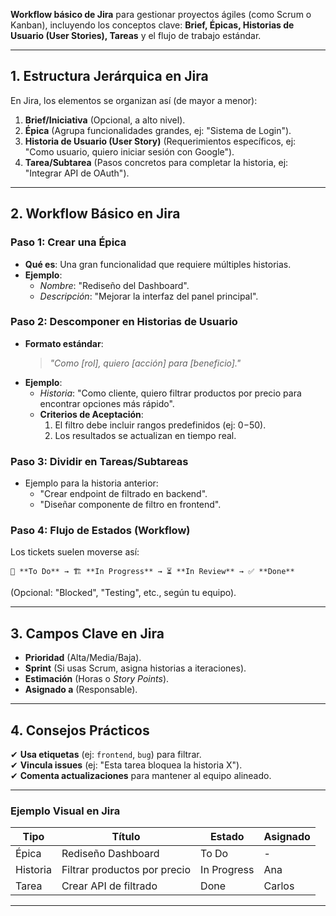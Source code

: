 **Workflow básico de Jira** para gestionar proyectos ágiles (como Scrum o Kanban), incluyendo los conceptos clave: **Brief, Épicas, Historias de Usuario (User Stories), Tareas** y el flujo de trabajo estándar.  

---

## **1. Estructura Jerárquica en Jira**  
En Jira, los elementos se organizan así (de mayor a menor):  
1. **Brief/Iniciativa** (Opcional, a alto nivel).  
2. **Épica** (Agrupa funcionalidades grandes, ej: "Sistema de Login").  
3. **Historia de Usuario (User Story)** (Requerimientos específicos, ej: "Como usuario, quiero iniciar sesión con Google").  
4. **Tarea/Subtarea** (Pasos concretos para completar la historia, ej: "Integrar API de OAuth").  

---

## **2. Workflow Básico en Jira**  
### **Paso 1: Crear una Épica**  
- **Qué es**: Una gran funcionalidad que requiere múltiples historias.  
- **Ejemplo**:  
  - *Nombre*: "Rediseño del Dashboard".  
  - *Descripción*: "Mejorar la interfaz del panel principal".  

### **Paso 2: Descomponer en Historias de Usuario**  
- **Formato estándar**:  
  > _"Como [rol], quiero [acción] para [beneficio]."_  
- **Ejemplo**:  
  - *Historia*: "Como cliente, quiero filtrar productos por precio para encontrar opciones más rápido".  
  - **Criterios de Aceptación**:  
    1. El filtro debe incluir rangos predefinidos (ej: $0-$50).  
    2. Los resultados se actualizan en tiempo real.  

### **Paso 3: Dividir en Tareas/Subtareas**  
- Ejemplo para la historia anterior:  
  - "Crear endpoint de filtrado en backend".  
  - "Diseñar componente de filtro en frontend".  

### **Paso 4: Flujo de Estados (Workflow)**  
Los tickets suelen moverse así:  
```  
📝 **To Do** → 🏗️ **In Progress** → ⏳ **In Review** → ✅ **Done**  
```  
(Opcional: "Blocked", "Testing", etc., según tu equipo).  

---

## **3. Campos Clave en Jira**  
- **Prioridad** (Alta/Media/Baja).  
- **Sprint** (Si usas Scrum, asigna historias a iteraciones).  
- **Estimación** (Horas o *Story Points*).  
- **Asignado a** (Responsable).  

---

## **4. Consejos Prácticos**  
✔ **Usa etiquetas** (ej: `frontend`, `bug`) para filtrar.  
✔ **Vincula issues** (ej: "Esta tarea bloquea la historia X").  
✔ **Comenta actualizaciones** para mantener al equipo alineado.  

---

### **Ejemplo Visual en Jira**  
| Tipo     | Título                          | Estado      | Asignado |  
|----------|---------------------------------|------------|----------|  
| Épica    | Rediseño Dashboard             | To Do      | -        |  
| Historia | Filtrar productos por precio   | In Progress| Ana      |  
| Tarea    | Crear API de filtrado          | Done       | Carlos   |  

---


<!--stackedit_data:
eyJoaXN0b3J5IjpbLTEwNTk3NzY0NV19
-->